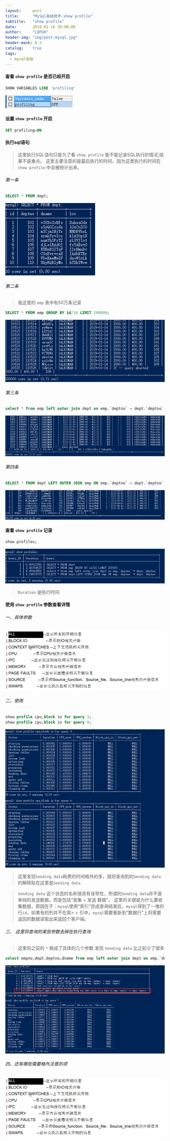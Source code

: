 ```yaml
---
layout:     post
title:      "MySql高级技术-show profile"
subtitle:   "show profile"
date:       2019-01-16 20:00:00
author:     "LQFGH"
header-img: "img/post-mysql.jpg"
header-mask: 0.3
catalog:    true
tags:
  - mysql高级
---
```





#### **查看 `show profile` 是否已经开启**

```sql
SHOW VARIABLES LIKE 'profiling'
```

![查看show profile是否开启](/img/in-post/mysql-show-profile.jpg)


#### **设置 `show profile` 开启**

```sql
SET profiling=ON
```


#### **执行sql语句**

> 这里执行SQL语句只是为了看 `show profile` 能不能记录SQL执行的情况,结果不是重点。
> 这里主要注意的是最后执行的时间，因为这里执行的时间在 `show profile` 中会被统计出来。

###### 第一条

```sql
SELECT * FROM dept;
```

![第一条sql执行结果](/img/in-post/mysql-show-profile1.jpg)

###### 第二条

> 我这里的 `emp` 表中有50万条记录

```sql
SELECT * FROM emp GROUP BY id/10 LIMIT 200000;
```

![第二条sql执行结果](/img/in-post/mysql-show-profile2.jpg)


###### 第三条

```sql
select * from emp left outer join dept on emp.`deptno` = dept.`deptno`;
```

![第三条sql结果](/img/in-post/mysql-show-profile3.jpg)

###### 第四条

```sql
SELECT * FROM dept LEFT OUTER JOIN emp ON emp.`deptno` = dept.`deptno`;
```

![第四条sql结果](/img/in-post/mysql-show-profile4.jpg)


#### 查看 `show profile` 记录

```sql
show profiles;
```


![查看 `show profile`](/img/in-post/mysql-show-profile5.jpg)

> `Duration` 是执行时间

#### 使用 `show profile` 参数查看详情

###### 一、具体参数

![`show profile` 参数](/img/in-post/mysql-show-profile7.jpg)

###### 二、使用

```sql
show profile cpu,block io for query 3;
show profile cpu,block io for query 4;
```

![](/img/in-post/mysql-show-profile6.jpg)

> 这里发现`Sending data`耗费的时间格外的多，就将查询到的`Sending data`的解释贴在这里是`Sending data`

> `Sending data` 这个状态的名称很具有误导性，所谓的`Sending data`并不是单纯的发送数据，而是包括“收集 + 发送 数据”。
> 这里的关键是为什么要收集数据，原因在于：`mysql`使用“索引”完成查询结束后，`mysql`得到了一堆的行`id`，如果有的列并不在索> > 引中，`mysql`需要重新到“数据行”上将需要返回的数据读取出来返回个客户端。

###### 三、 这里将查询的某些参数去掉在执行查询

> 这里将之前的 `*` 换成了具体的几个参数
> 发现 `Sending data` 比之前少了很多

```sql
select empno,dept.deptno,dname from emp left outer join dept on emp.`deptno` = dept.`deptno`;
```

![](/img/in-post/mysql-show-profile8.jpg.jpg)


###### 四、还有哪些需要格外注意的项

![需要注意的出现的项](/img/in-post/mysql-show-profile7.jpg)